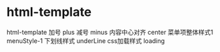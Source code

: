 # html-template
html-template
加号  plus
减号  minus
内容中心对齐 center
菜单项整体样式1 menuStyle-1
下划线样式 underLine
css加载样式 loading
